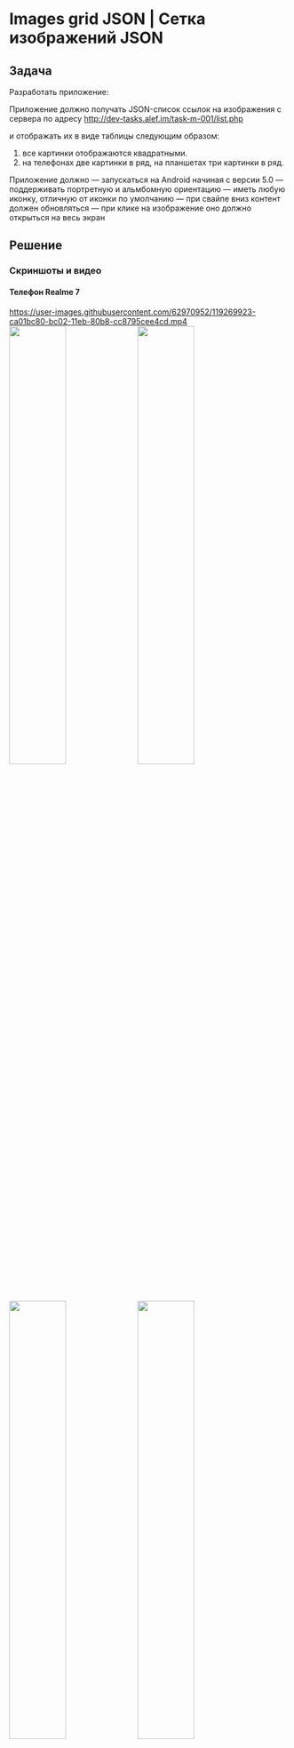 # Images grid JSON | Сетка изображений JSON
## Задача
Разработать приложение:
 
Приложение должно получать JSON-список ссылок на изображения с сервера по адресу
http://dev-tasks.alef.im/task-m-001/list.php
 
и отображать их в виде таблицы следующим образом:
1) все картинки отображаются квадратными.
2) на телефонах две картинки в ряд, на планшетах три картинки в ряд.
 
Приложение должно
— запускаться на Android начиная с версии 5.0
— поддерживать портретную и альмбомную ориентацию
— иметь любую иконку, отличную от иконки по умолчанию
— при свайпе вниз контент должен обновляться
— при клике на изображение оно должно открыться на весь экран
## Решение
### Скриншоты и видео
#### Телефон Realme 7
https://user-images.githubusercontent.com/62970952/119269923-ca01bc80-bc02-11eb-80b8-cc8795cee4cd.mp4
<img src="https://user-images.githubusercontent.com/62970952/119269940-e4d43100-bc02-11eb-9230-2121f1f0c9d7.jpg" width="45%" height="45%">
<img src="https://user-images.githubusercontent.com/62970952/119269945-e7368b00-bc02-11eb-8fec-921f3bd0bc52.jpg" width="45%" height="45%">
<img src="https://user-images.githubusercontent.com/62970952/119269950-ed2c6c00-bc02-11eb-8a2c-e28cb7b631f4.jpg" width="45%" height="45%">
<img src="https://user-images.githubusercontent.com/62970952/119269954-ee5d9900-bc02-11eb-9e2a-c22b0033fa44.jpg" width="45%" height="45%">

#### Планшет Pixel C (эмулятор)
https://user-images.githubusercontent.com/62970952/119269981-1947ed00-bc03-11eb-8b8f-0490782b69ee.mp4
<img src="https://user-images.githubusercontent.com/62970952/119269986-21079180-bc03-11eb-9e9b-bb6244739f3f.png" width="45%" height="45%">
<img src="https://user-images.githubusercontent.com/62970952/119269990-2369eb80-bc03-11eb-87f4-48492d7d5a1d.png" width="45%" height="45%">
<img src="https://user-images.githubusercontent.com/62970952/119269991-2664dc00-bc03-11eb-8052-cfbabc2bf82e.png" width="45%" height="45%">
<img src="https://user-images.githubusercontent.com/62970952/119269995-282e9f80-bc03-11eb-921f-c427f4b0d835.png" width="45%" height="45%">
